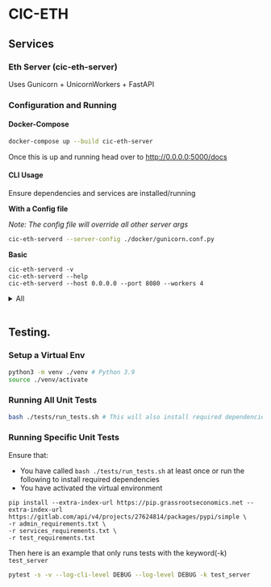 # CIC-ETH

## Services

### Eth Server (cic-eth-server)

Uses Gunicorn + UnicornWorkers + FastAPI

### Configuration and Running

#### Docker-Compose

```bash
docker-compose up --build cic-eth-server
```
Once this is up and running head over to http://0.0.0.0:5000/docs 
#### CLI Usage
Ensure dependencies and services are installed/running

**With a Config file**

_Note: The config file will override all other server args_
```bash
cic-eth-serverd --server-config ./docker/gunicorn.conf.py
```
**Basic**
```
cic-eth-serverd -v
cic-eth-serverd --help
cic-eth-serverd --host 0.0.0.0 --port 8080 --workers 4
```
<details>
  <summary>All</summary>
  
  
```
usage: cic-eth-serverd [-h] [-v] [-vv] [-c CONFIG] [-n NAMESPACE] [--dumpconfig {env,ini}] [--env-prefix ENV_PREFIX] [--raw] [--redis-host REDIS_HOST]
                       [--redis-port REDIS_PORT] [--redis-db REDIS_DB] [--redis-host-callback REDIS_HOST_CALLBACK] [--redis-port-callback REDIS_PORT_CALLBACK]
                       [--redis-timeout REDIS_TIMEOUT] [--celery-scheme CELERY_SCHEME] [--celery-host CELERY_HOST] [--celery-port CELERY_PORT]
                       [--celery-db CELERY_DB] [--celery-result-scheme CELERY_RESULT_SCHEME] [--celery-result-host CELERY_RESULT_HOST]
                       [--celery-result-port CELERY_RESULT_PORT] [--celery-result-db CELERY_RESULT_DB] [--celery-no-result] [-q CELERY_QUEUE]
                       [--server-port SERVER_PORT] [--server-host SERVER_HOST] [--server-workers SERVER_WORKERS] [--server-config SERVER_CONFIG]

optional arguments:
-h, --help show this help message and exit
-v Be verbose
-vv Be more verbose
-c CONFIG, --config CONFIG
Configuration directory
-n NAMESPACE, --namespace NAMESPACE
Configuration namespace
--dumpconfig {env,ini}
Output configuration and quit. Use with --raw to omit values and output schema only.
--env-prefix ENV_PREFIX
environment prefix for variables to overwrite configuration
--raw Do not decode output
--redis-host REDIS_HOST
redis host to use for task submission
--redis-port REDIS_PORT
redis host to use for task submission
--redis-db REDIS_DB redis db to use
--redis-host-callback REDIS_HOST_CALLBACK
redis host to use for callback (defaults to redis host)
--redis-port-callback REDIS_PORT_CALLBACK
redis port to use for callback (defaults to redis port)
--redis-timeout REDIS_TIMEOUT
Redis callback timeout
--celery-scheme CELERY_SCHEME
Celery broker scheme (defaults to "redis")
--celery-host CELERY_HOST
Celery broker host (defaults to redis host)
--celery-port CELERY_PORT
Celery broker port (defaults to redis port)
--celery-db CELERY_DB
Celery broker db (defaults to redis db)
--celery-result-scheme CELERY_RESULT_SCHEME
Celery result backend scheme (defaults to celery broker scheme)
--celery-result-host CELERY_RESULT_HOST
Celery result backend host (defaults to celery broker host)
--celery-result-port CELERY_RESULT_PORT
Celery result backend port (defaults to celery broker port)
--celery-result-db CELERY_RESULT_DB
Celery result backend db (defaults to celery broker db)
--celery-no-result Disable the Celery results backend
-q CELERY_QUEUE, --celery-queue CELERY_QUEUE
Task queue
--server-port SERVER_PORT
Server port
--server-host SERVER_HOST
Server host
--server-workers SERVER_WORKERS
The number of worker processes for handling requests
--server-config SERVER_CONFIG
Gunicorn config file, or python module. It will override all other server args. (see
https://docs.gunicorn.org/en/19.2.1/settings.html#config-file)

```
</details>
<br/>

## Testing.

### Setup a Virtual Env

```bash
python3 -m venv ./venv # Python 3.9
source ./venv/activate
```

### Running All Unit Tests

```bash
bash ./tests/run_tests.sh # This will also install required dependencies
```

### Running Specific Unit Tests

Ensure that:

- You have called `bash ./tests/run_tests.sh` at least once or run the following to install required dependencies
- You have activated the virtual environment

```
pip install --extra-index-url https://pip.grassrootseconomics.net --extra-index-url https://gitlab.com/api/v4/projects/27624814/packages/pypi/simple \
-r admin_requirements.txt \
-r services_requirements.txt \
-r test_requirements.txt
```

Then here is an example that only runs tests with the keyword(-k) `test_server`

```bash
pytest -s -v --log-cli-level DEBUG --log-level DEBUG -k test_server
```
